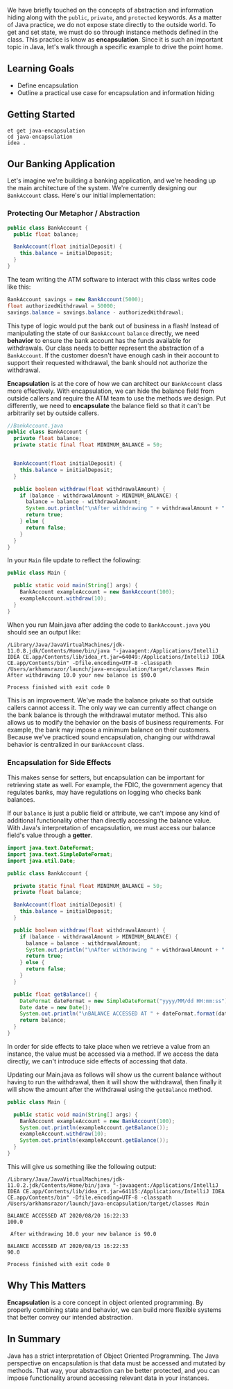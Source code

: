 We have briefly touched on the concepts of abstraction and information hiding along with the `public`, `private`, and `protected` keywords. As a matter of Java practice, we do not expose state directly to the outside world. To get and set state, we must do so through instance methods defined in the class. This practice is know as **encapsulation**. Since it is such an important topic in Java, let's walk through a specific example to drive the point home.

## Learning Goals

- Define encapsulation
- Outline a practical use case for encapsulation and information hiding

## Getting Started

```no-highlight
et get java-encapsulation
cd java-encapsulation
idea .
```

## Our Banking Application

Let's imagine we're building a banking application, and we're heading up the main architecture of the system. We're currently designing our `BankAccount` class. Here's our initial implementation:

### Protecting Our Metaphor / Abstraction

```java
public class BankAccount {
  public float balance;

  BankAccount(float initialDeposit) {
    this.balance = initialDeposit;
  }
}
```

The team writing the ATM software to interact with this class writes code like this:

```java
BankAccount savings = new BankAccount(5000);
float authorizedWithdrawal = 50000;
savings.balance = savings.balance - authorizedWithdrawal;
```

This type of logic would put the bank out of business in a flash! Instead of manipulating the state of our `BankAccount` `balance` directly, we need **behavior** to ensure the bank account has the funds available for withdrawals. Our class needs to better represent the abstraction of a `BankAccount`. If the customer doesn't have enough cash in their account to support their requested withdrawal, the bank should not authorize the withdrawal.

**Encapsulation** is at the core of how we can architect our `BankAccount` class more effectively. With encapsulation, we can hide the balance field from outside callers and require the ATM team to use the methods we design. Put differently, we need to **encapsulate** the balance field so that it can't be arbitrarily set by outside callers.

```java
//BankAccount.java
public class BankAccount {
  private float balance;
  private static final float MINIMUM_BALANCE = 50;


  BankAccount(float initialDeposit) {
    this.balance = initialDeposit;
  }

  public boolean withdraw(float withdrawalAmount) {
    if (balance - withdrawalAmount > MINIMUM_BALANCE) {
      balance = balance - withdrawalAmount;
      System.out.println("\nAfter withdrawing " + withdrawalAmount + " your new balance is $" + balance);
      return true;
    } else {
      return false;
    }
  }
}
```

In your `Main` file update to reflect the following:

```java
public class Main {

  public static void main(String[] args) {
    BankAccount exampleAccount = new BankAccount(100);
    exampleAccount.withdraw(10);
  }
}

```

When you run Main.java after adding the code to `BankAccount.java` you should see an output like:

```no-highlight
/Library/Java/JavaVirtualMachines/jdk-11.0.8.jdk/Contents/Home/bin/java "-javaagent:/Applications/IntelliJ IDEA CE.app/Contents/lib/idea_rt.jar=64049:/Applications/IntelliJ IDEA CE.app/Contents/bin" -Dfile.encoding=UTF-8 -classpath /Users/arkhamsrazor/launch/java-encapsulation/target/classes Main
After withdrawing 10.0 your new balance is $90.0

Process finished with exit code 0
```

This is an improvement. We've made the balance private so that outside callers cannot access it. The only way we can currently affect change on the bank balance is through the withdrawal mutator method. This also allows us to modify the behavior on the basis of business requirements. For example, the bank may impose a minimum balance on their customers. Because we've practiced sound encapsulation, changing our withdrawal behavior is centralized in our `BankAccount` class.

### Encapsulation for Side Effects

This makes sense for setters, but encapsulation can be important for retrieving state as well. For example, the FDIC, the government agency that regulates banks, may have regulations on logging who checks bank balances.

If our `balance` is just a public field or attribute, we can't impose any kind of additional functionality other than directly accessing the balance value. With Java's interpretation of encapsulation, we must access our balance field's value through a **getter**.

```java
import java.text.DateFormat;
import java.text.SimpleDateFormat;
import java.util.Date;

public class BankAccount {

  private static final float MINIMUM_BALANCE = 50;
  private float balance;

  BankAccount(float initialDeposit) {
    this.balance = initialDeposit;
  }

  public boolean withdraw(float withdrawalAmount) {
    if (balance - withdrawalAmount > MINIMUM_BALANCE) {
      balance = balance - withdrawalAmount;
      System.out.println("\nAfter withdrawing " + withdrawalAmount + " your new balance is $" + balance);
      return true;
    } else {
      return false;
    }
  }

  public float getBalance() {
    DateFormat dateFormat = new SimpleDateFormat("yyyy/MM/dd HH:mm:ss");
    Date date = new Date();
    System.out.println("\nBALANCE ACCESSED AT " + dateFormat.format(date));
    return balance;
  }
}
```

In order for side effects to take place when we retrieve a value from an instance, the value must be accessed via a method. If we access the data directly, we can't introduce side effects of accessing that data.

Updating our Main.java as follows will show us the current balance without having to run the withdrawal, then it will show the withdrawal, then finally it will show the amount after the withdrawal using the `getBalance` method.

```java
public class Main {

  public static void main(String[] args) {
    BankAccount exampleAccount = new BankAccount(100);
    System.out.println(exampleAccount.getBalance());
    exampleAccount.withdraw(10);
    System.out.println(exampleAccount.getBalance());
  }
}
```

This will give us something like the following output:

```no-highlight
/Library/Java/JavaVirtualMachines/jdk-11.0.2.jdk/Contents/Home/bin/java "-javaagent:/Applications/IntelliJ IDEA CE.app/Contents/lib/idea_rt.jar=64115:/Applications/IntelliJ IDEA CE.app/Contents/bin" -Dfile.encoding=UTF-8 -classpath /Users/arkhamsrazor/launch/java-encapsulation/target/classes Main

BALANCE ACCESSED AT 2020/08/20 16:22:33
100.0

 After withdrawing 10.0 your new balance is 90.0

BALANCE ACCESSED AT 2020/08/13 16:22:33
90.0

Process finished with exit code 0

```

## Why This Matters

**Encapsulation** is a core concept in object oriented programming. By properly combining state and behavior, we can build more flexible systems that better convey our intended abstraction.

## In Summary

Java has a strict interpretation of Object Oriented Programming. The Java perspective on encapsulation is that data must be accessed and mutated by methods. That way, your abstraction can be better protected, and you can impose functionality around accessing relevant data in your instances.
